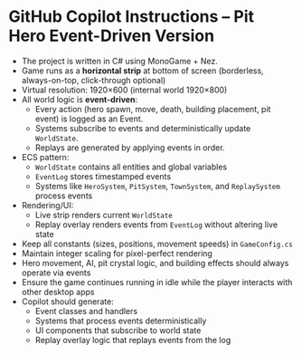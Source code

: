 # GitHub Copilot Instructions – Pit Hero Event-Driven Version

- The project is written in C# using MonoGame + Nez.
- Game runs as a **horizontal strip** at bottom of screen (borderless, always-on-top, click-through optional)
- Virtual resolution: 1920×600 (internal world 1920×800)
- All world logic is **event-driven**:
  - Every action (hero spawn, move, death, building placement, pit event) is logged as an Event.
  - Systems subscribe to events and deterministically update `WorldState`.
  - Replays are generated by applying events in order.
- ECS pattern:
  - `WorldState` contains all entities and global variables
  - `EventLog` stores timestamped events
  - Systems like `HeroSystem`, `PitSystem`, `TownSystem`, and `ReplaySystem` process events
- Rendering/UI:
  - Live strip renders current `WorldState`
  - Replay overlay renders events from `EventLog` without altering live state
- Keep all constants (sizes, positions, movement speeds) in `GameConfig.cs`
- Maintain integer scaling for pixel-perfect rendering
- Hero movement, AI, pit crystal logic, and building effects should always operate via events
- Ensure the game continues running in idle while the player interacts with other desktop apps
- Copilot should generate:
  - Event classes and handlers
  - Systems that process events deterministically
  - UI components that subscribe to world state
  - Replay overlay logic that replays events from the log

